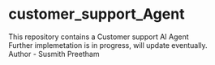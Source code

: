 # customer_support_Agent

This repository contains a Customer support AI Agent
<br>
Further implemetation is in progress, will update eventually.
<br>
Author - Susmith Preetham